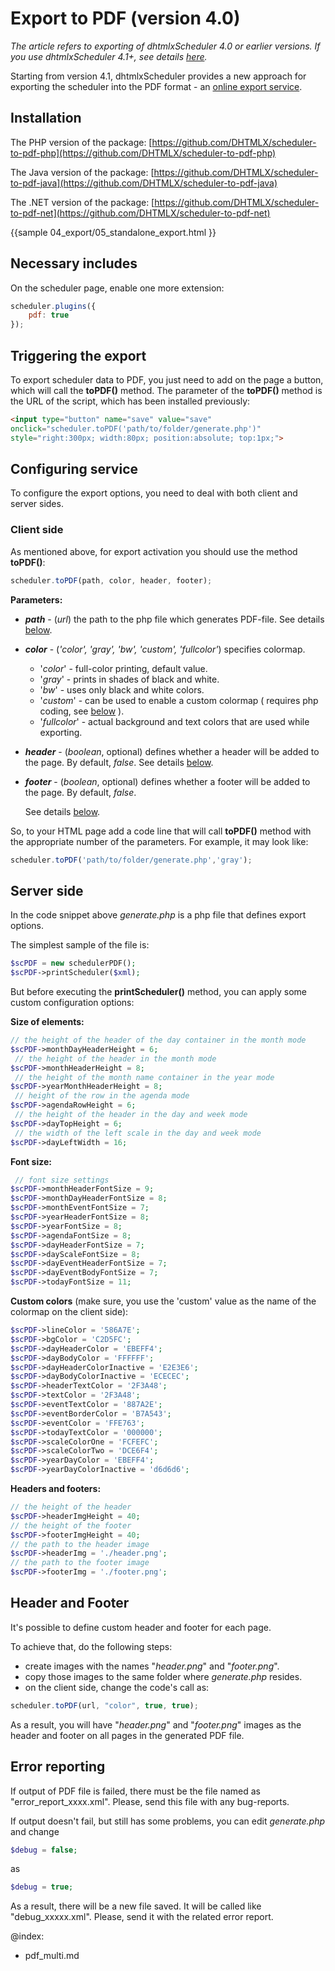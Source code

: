Export to PDF (version 4.0)
============================

*The article refers to exporting of dhtmlxScheduler 4.0 or earlier versions. If you use dhtmlxScheduler 4.1+, see details [here](pdf.md).*

Starting from version 4.1, dhtmlxScheduler provides a new approach for exporting the scheduler into the PDF format - 
an [online export service](pdf.md#defaultexporttopdf). 

## Installation 

The PHP version of the package: [https://github.com/DHTMLX/scheduler-to-pdf-php](https://github.com/DHTMLX/scheduler-to-pdf-php)
  
The Java version of the package: [https://github.com/DHTMLX/scheduler-to-pdf-java](https://github.com/DHTMLX/scheduler-to-pdf-java)
  
The .NET version of the package: [https://github.com/DHTMLX/scheduler-to-pdf-net](https://github.com/DHTMLX/scheduler-to-pdf-net)

{{sample
04_export/05_standalone_export.html
}}

## Necessary includes 

On the scheduler page, enable one more extension:

~~~js
scheduler.plugins({
    pdf: true
});
~~~


## Triggering the export 

To export scheduler data to PDF, you just need to add on the page a button, which will call the **toPDF()** method. The parameter of the **toPDF()** method is the URL of the script, which has been installed previously:


~~~html
<input type="button" name="save" value="save" 
onclick="scheduler.toPDF('path/to/folder/generate.php')" 
style="right:300px; width:80px; position:absolute; top:1px;">

~~~




## Configuring service 

To configure the export options, you need to deal with both client and server sides.

### Client side 

As mentioned above, for export activation you should use the method **toPDF()**:

~~~js
scheduler.toPDF(path, color, header, footer);

~~~

**Parameters:**


- _**path**_ - (_url_) the path to the php file which generates PDF-file. See details [below](pdf.md#serverside).
- _**color**_ - (_'color', 'gray', 'bw', 'custom', 'fullcolor'_) specifies colormap.
	* '_color_' - full-color printing, default value.
	* '_gray_' - prints in shades of black and white.
	* '_bw_' - uses only black and white colors.
	* '_custom_' - can be used to enable a custom colormap ( requires php coding, see [below](pdf.md#serverside) ). 
	* '_fullcolor_' - actual background and text colors that are used while exporting.
- _**header**_ - (_boolean_, optional) defines whether a header will be added to the page. By default, _false_. See details [below](pdf.md#headerandfooter).
- _**footer**_ - (_boolean_, optional) defines whether a footer will be added to the page. By default, _false_.
  
   See details [below](pdf.md#headerandfooter).

So, to your HTML page add a code line that will call **toPDF()** method with the appropriate number of the parameters. For example, it may look like:

~~~js
scheduler.toPDF('path/to/folder/generate.php','gray');

~~~


## Server side

In the code snippet above _generate.php_ is a php file that defines export options.
  
  
The simplest sample of the file is:

~~~php
$scPDF = new schedulerPDF();
$scPDF->printScheduler($xml);

~~~


But before executing the **printScheduler()** method, you can apply some custom configuration options:

**Size of elements:**

~~~php
// the height of the header of the day container in the month mode
$scPDF->monthDayHeaderHeight = 6;
 // the height of the header in the month mode
$scPDF->monthHeaderHeight = 8;
 // the height of the month name container in the year mode
$scPDF->yearMonthHeaderHeight = 8;
 // height of the row in the agenda mode
$scPDF->agendaRowHeight = 6;
 // the height of the header in the day and week mode
$scPDF->dayTopHeight = 6;
 // the width of the left scale in the day and week mode
$scPDF->dayLeftWidth = 16;

~~~


**Font size:**

~~~php
 // font size settings
$scPDF->monthHeaderFontSize = 9;
$scPDF->monthDayHeaderFontSize = 8;
$scPDF->monthEventFontSize = 7;
$scPDF->yearHeaderFontSize = 8;
$scPDF->yearFontSize = 8;
$scPDF->agendaFontSize = 8;
$scPDF->dayHeaderFontSize = 7;
$scPDF->dayScaleFontSize = 8;
$scPDF->dayEventHeaderFontSize = 7;
$scPDF->dayEventBodyFontSize = 7;
$scPDF->todayFontSize = 11;

~~~


**Custom colors** (make sure, you use the 'custom' value as the name of the colormap on the client side):

~~~php
$scPDF->lineColor = '586A7E';
$scPDF->bgColor = 'C2D5FC';
$scPDF->dayHeaderColor = 'EBEFF4';
$scPDF->dayBodyColor = 'FFFFFF';
$scPDF->dayHeaderColorInactive = 'E2E3E6';
$scPDF->dayBodyColorInactive = 'ECECEC';
$scPDF->headerTextColor = '2F3A48';
$scPDF->textColor = '2F3A48';
$scPDF->eventTextColor = '887A2E';
$scPDF->eventBorderColor = 'B7A543';
$scPDF->eventColor = 'FFE763';
$scPDF->todayTextColor = '000000';
$scPDF->scaleColorOne = 'FCFEFC';
$scPDF->scaleColorTwo = 'DCE6F4';
$scPDF->yearDayColor = 'EBEFF4';
$scPDF->yearDayColorInactive = 'd6d6d6';

~~~

**Headers and footers:**

~~~php
// the height of the header
$scPDF->headerImgHeight = 40;
// the height of the footer
$scPDF->footerImgHeight = 40;
// the path to the header image
$scPDF->headerImg = './header.png';
// the path to the footer image
$scPDF->footerImg = './footer.png';
~~~


## Header and Footer 

It's possible to define custom header and footer for each page.
   
To achieve that, do the following steps: 


+ create images with the names  "_header.png_" and "_footer.png_".
+ copy those images to the same folder where _generate.php_ resides. 
+ on the client side, change the code's call as:
    
   
~~~js
scheduler.toPDF(url, "color", true, true);

~~~

As a result, you will have "_header.png_" and "_footer.png_" images as the header and footer on all pages in the generated PDF file. 

## Error reporting 

If output of PDF file is failed, there must be the file named as "error_report_xxxx.xml". Please, send this file with any bug-reports.

If output doesn't fail, but still has some problems, you can edit _generate.php_ and change

~~~php
$debug = false;

~~~

as

~~~php
$debug = true;

~~~


As a result, there will be a new file saved. It will be called like "debug_xxxxx.xml". Please, send it with the related error report. 


@index:
- pdf_multi.md